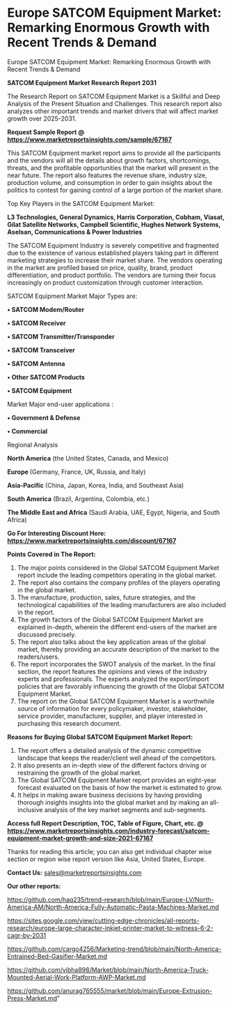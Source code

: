 # Europe SATCOM Equipment Market: Remarking Enormous Growth with Recent Trends & Demand
Europe SATCOM Equipment Market: Remarking Enormous Growth with Recent Trends & Demand

<strong>SATCOM Equipment Market Research Report 2031</strong>

The Research Report on SATCOM Equipment Market is a Skillful and Deep Analysis of the Present Situation and Challenges. This research report also analyzes other important trends and market drivers that will affect market growth over 2025-2031.

<strong>Request Sample Report @ <a href=https://www.marketreportsinsights.com/sample/67167>https://www.marketreportsinsights.com/sample/67167</a></strong>

This SATCOM Equipment market report aims to provide all the participants and the vendors will all the details about growth factors, shortcomings, threats, and the profitable opportunities that the market will present in the near future. The report also features the revenue share, industry size, production volume, and consumption in order to gain insights about the politics to contest for gaining control of a large portion of the market share.

Top Key Players in the SATCOM Equipment Market:

<strong>L3 Technologies, General Dynamics, Harris Corporation, Cobham, Viasat, Gilat Satellite Networks, Campbell Scientific, Hughes Network Systems, Aselsan, Communications & Power Industries</strong>

The SATCOM Equipment Industry is severely competitive and fragmented due to the existence of various established players taking part in different marketing strategies to increase their market share. The vendors operating in the market are profiled based on price, quality, brand, product differentiation, and product portfolio. The vendors are turning their focus increasingly on product customization through customer interaction.

SATCOM Equipment Market Major Types are:

<strong>• SATCOM Modem/Router

• SATCOM Receiver

• SATCOM Transmitter/Transponder

• SATCOM Transceiver

• SATCOM Antenna

• Other SATCOM Products

• SATCOM Equipment</strong>

Market Major end-user applications :

<strong>• Government & Defense

• Commercial</strong>

Regional Analysis

</u><strong><b>North America</b></strong> (the United States, Canada, and Mexico)

<strong><b>Europe </b></strong>(Germany, France, UK, Russia, and Italy)

<strong><b>Asia-Pacific</b></strong> (China, Japan, Korea, India, and Southeast Asia)

<strong><b>South America</b></strong> (Brazil, Argentina, Colombia, etc.)

<strong><b>The Middle East and Africa</b></strong> (Saudi Arabia, UAE, Egypt, Nigeria, and South Africa)

<strong>Go For Interesting Discount Here: <a href=https://www.marketreportsinsights.com/discount/67167>https://www.marketreportsinsights.com/discount/67167</a></strong>

<strong>Points Covered in The Report:</strong>
<ol>
  <li>The major points considered in the Global SATCOM Equipment Market report include the leading competitors operating in the global market.</li>
  <li>The report also contains the company profiles of the players operating in the global market.</li>
  <li>The manufacture, production, sales, future strategies, and the technological capabilities of the leading manufacturers are also included in the report.</li>
  <li>The growth factors of the Global SATCOM Equipment Market are explained in-depth, wherein the different end-users of the market are discussed precisely.</li>
  <li>The report also talks about the key application areas of the global market, thereby providing an accurate description of the market to the readers/users.</li>
  <li>The report incorporates the SWOT analysis of the market. In the final section, the report features the opinions and views of the industry experts and professionals. The experts analyzed the export/import policies that are favorably influencing the growth of the Global SATCOM Equipment Market.</li>
  <li>The report on the Global SATCOM Equipment Market is a worthwhile source of information for every policymaker, investor, stakeholder, service provider, manufacturer, supplier, and player interested in purchasing this research document.</li>
</ol>
<strong>Reasons for Buying Global SATCOM Equipment Market Report:</strong>

<ol>
  <li>The report offers a detailed analysis of the dynamic competitive landscape that keeps the reader/client well ahead of the competitors.</li>
  <li>It also presents an in-depth view of the different factors driving or restraining the growth of the global market.</li>
  <li>The Global SATCOM Equipment Market report provides an eight-year forecast evaluated on the basis of how the market is estimated to grow.</li>
  <li>It helps in making aware business decisions by having providing thorough insights insights into the global market and by making an all-inclusive analysis of the key market segments and sub-segments.</li>
</ol>
<strong>Access full Report Description, TOC, Table of Figure, Chart, etc. @ <a href=https://www.marketreportsinsights.com/industry-forecast/satcom-equipment-market-growth-and-size-2021-67167>https://www.marketreportsinsights.com/industry-forecast/satcom-equipment-market-growth-and-size-2021-67167</a></strong>


Thanks for reading this article; you can also get individual chapter wise section or region wise report version like Asia, United States, Europe.

<strong>Contact Us:</strong>
sales@marketreportsinsights.com

<strong>Our other reports:</strong>

<a href=https://github.com/haq235/trend-research/blob/main/Europe-LV/North-America-AM/North-America-Fully-Automatic-Pasta-Machines-Market.md>https://github.com/haq235/trend-research/blob/main/Europe-LV/North-America-AM/North-America-Fully-Automatic-Pasta-Machines-Market.md</a>

<a href=https://sites.google.com/view/cutting-edge-chronicles/all-reports-research/europe-large-character-inkjet-printer-market-to-witness-6-2-cagr-by-2031>https://sites.google.com/view/cutting-edge-chronicles/all-reports-research/europe-large-character-inkjet-printer-market-to-witness-6-2-cagr-by-2031</a>

<a href=https://github.com/cargo4256/Marketing-trend/blob/main/North-America-Entrained-Bed-Gasifier-Market.md>https://github.com/cargo4256/Marketing-trend/blob/main/North-America-Entrained-Bed-Gasifier-Market.md</a>

<a href=https://github.com/vibha898/Market/blob/main/North-America-Truck-Mounted-Aerial-Work-Platform-AWP-Market.md>https://github.com/vibha898/Market/blob/main/North-America-Truck-Mounted-Aerial-Work-Platform-AWP-Market.md</a>

<a href=https://github.com/anurag765555/market/blob/main/Europe-Extrusion-Press-Market.md>https://github.com/anurag765555/market/blob/main/Europe-Extrusion-Press-Market.md</a>"
